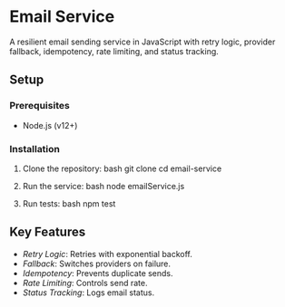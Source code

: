 # Email Service

A resilient email sending service in JavaScript with retry logic, provider fallback, idempotency, rate limiting, and status tracking.

## Setup

### Prerequisites

- Node.js (v12+)

### Installation

1. Clone the repository:
    bash
    git clone <repository-url>
    cd email-service
    

2. Run the service:
    bash
    node emailService.js
    

3. Run tests:
    bash
    npm test
    

## Key Features

- *Retry Logic*: Retries with exponential backoff.
- *Fallback*: Switches providers on failure.
- *Idempotency*: Prevents duplicate sends.
- *Rate Limiting*: Controls send rate.
- *Status Tracking*: Logs email status.